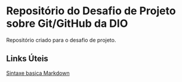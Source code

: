 # Repositório do Desafio de Projeto sobre Git/GitHub da DIO
Repositório criado para o desafio de projeto.

## Links Úteis
[Sintaxe basica Markdown](https://www.markdownguide.org/basic-syntax/)
